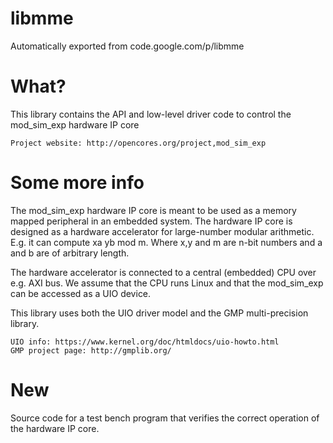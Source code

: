 # libmme
Automatically exported from code.google.com/p/libmme

# What?

This library contains the API and low-level driver code to control the mod_sim_exp hardware IP core

    Project website: http://opencores.org/project,mod_sim_exp 

# Some more info

The mod_sim_exp hardware IP core is meant to be used as a memory mapped peripheral in an embedded system. The hardware IP core is designed as a hardware accelerator for large-number modular arithmetic. E.g. it can compute xa yb mod m. Where x,y and m are n-bit numbers and a and b are of arbitrary length.

The hardware accelerator is connected to a central (embedded) CPU over e.g. AXI bus. We assume that the CPU runs Linux and that the mod_sim_exp can be accessed as a UIO device.

This library uses both the UIO driver model and the GMP multi-precision library.

    UIO info: https://www.kernel.org/doc/htmldocs/uio-howto.html
    GMP project page: http://gmplib.org/ 

# New

Source code for a test bench program that verifies the correct operation of the hardware IP core. 
